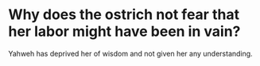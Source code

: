 # Why does the ostrich not fear that her labor might have been in vain?

Yahweh has deprived her of wisdom and not given her any understanding.

